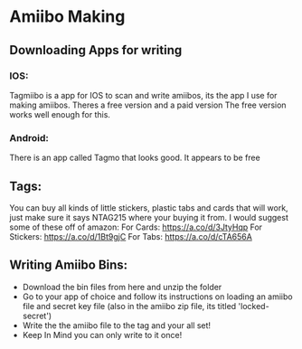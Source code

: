 # Amiibo Making 
## Downloading Apps for writing
### IOS:
Tagmiibo is a app for IOS to scan and write amiibos, its the app I use for making amiibos. Theres a free version and a paid version The free version works well enough for this. 
### Android:
There is an app called Tagmo that looks good. It appears to be free


## Tags: 
You can buy all kinds of little stickers, plastic tabs and cards that will work, just make sure it says NTAG215 where your buying it from. I would suggest some of these off of amazon: 
 For Cards: https://a.co/d/3JtyHqp
 For Stickers: https://a.co/d/1Bt9gjC
 For Tabs: https://a.co/d/cTA656A
 
## Writing Amiibo Bins: 
- Download the bin files from here and unzip the folder
- Go to your app of choice and follow its instructions on loading an amiibo file and secret key file (also in the amiibo zip file, its titled 'locked-secret')
- Write the the amiibo file to the tag and your all set!
- Keep In Mind you can only write to it once! 
